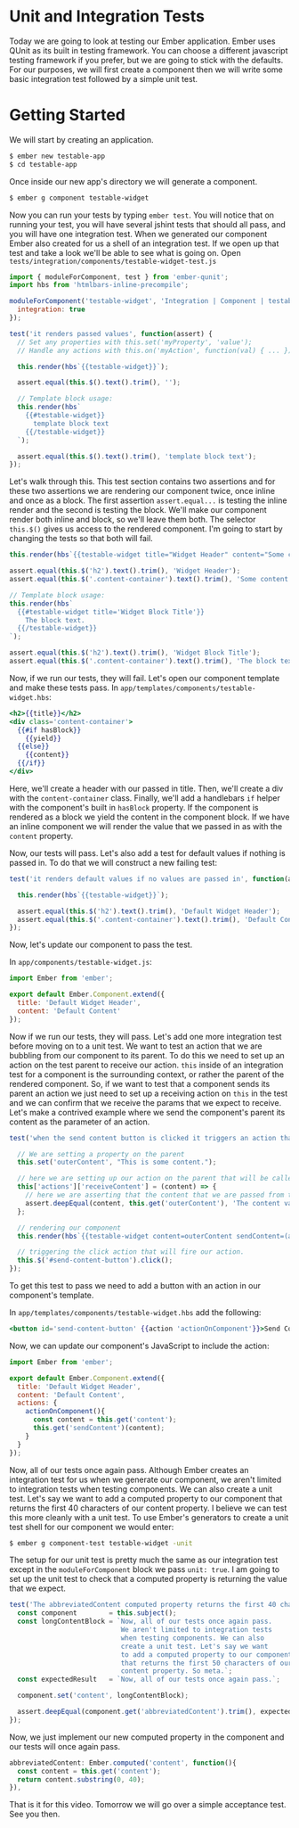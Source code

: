 # Unit and Integration Tests

Today we are going to look at testing our Ember application. Ember uses QUnit as its built in testing framework. You can choose a different javascript testing framework if you prefer, but we are going to stick with the defaults. For our purposes, we will first create a component then we will write some basic integration test followed by a simple unit test.

# Getting Started

We will start by creating an application.

```sh
$ ember new testable-app
$ cd testable-app
```

Once inside our new app's directory we will generate a component.

```sh
$ ember g component testable-widget
```
Now you can run your tests by typing `ember test`. You will notice that on running your test, you will have several jshint tests that should all pass, and you will have one integration test. When we generated our component Ember also created for us a shell of an integration test. If we open up that test and take a look we'll be able to see what is going on. Open `tests/integration/components/testable-widget-test.js`

```js
import { moduleForComponent, test } from 'ember-qunit';
import hbs from 'htmlbars-inline-precompile';

moduleForComponent('testable-widget', 'Integration | Component | testable widget', {
  integration: true
});

test('it renders passed values', function(assert) {
  // Set any properties with this.set('myProperty', 'value');
  // Handle any actions with this.on('myAction', function(val) { ... });

  this.render(hbs`{{testable-widget}}`);

  assert.equal(this.$().text().trim(), '');

  // Template block usage:
  this.render(hbs`
    {{#testable-widget}}
      template block text
    {{/testable-widget}}
  `);

  assert.equal(this.$().text().trim(), 'template block text');
});
```

Let's walk through this. This test section contains two assertions and for these two assertions we are rendering our component twice, once inline and once as a block. The first assertion `assert.equal...` is testing the inline render and the second is testing the block. We'll make our component render both inline and block, so we'll leave them both. The selector `this.$()` gives us access to the rendered component. I'm going to start by changing the tests so that both will fail.

```js
this.render(hbs`{{testable-widget title="Widget Header" content="Some content"}}`);

assert.equal(this.$('h2').text().trim(), 'Widget Header');
assert.equal(this.$('.content-container').text().trim(), 'Some content');

// Template block usage:
this.render(hbs`
  {{#testable-widget title='Widget Block Title'}}
    The block text.
  {{/testable-widget}}
`);

assert.equal(this.$('h2').text().trim(), 'Widget Block Title');
assert.equal(this.$('.content-container').text().trim(), 'The block text.');
```

Now, if we run our tests, they will fail. Let's open our component template and make these tests pass. In `app/templates/components/testable-widget.hbs`:

```hbs
<h2>{{title}}</h2>
<div class='content-container'>
  {{#if hasBlock}}
    {{yield}}
  {{else}}
    {{content}}
  {{/if}}
</div>
```

Here, we'll create a header with our passed in title. Then, we'll create a div with the `content-container` class. Finally, we'll add a handlebars `if` helper with the component's built in `hasBlock` property. If the component is rendered as a block we yield the content in the component block. If we have an inline component we will render the value that we passed in as with the `content` property.

Now, our tests will pass. Let's also add a test for default values if nothing is passed in. To do that we will construct a new failing test:

```js
test('it renders default values if no values are passed in', function(assert) {

  this.render(hbs`{{testable-widget}}`);

  assert.equal(this.$('h2').text().trim(), 'Default Widget Header');
  assert.equal(this.$('.content-container').text().trim(), 'Default Content');
});
```

Now, let's update our component to pass the test.

In `app/components/testable-widget.js`:
```js
import Ember from 'ember';

export default Ember.Component.extend({
  title: 'Default Widget Header',
  content: 'Default Content'
});
```

Now if we run our tests, they will pass. Let's add one more integration test before moving on to a unit test. We want to test an action that we are bubbling from our component to its parent. To do this we need to set up an action on the test parent to receive our action. `this` inside of an integration test for a component is the surrounding context, or rather the parent of the rendered component. So, if we want to test that a component sends its parent an action we just need to set up a receiving action on `this` in the test and we can confirm that we receive the params that we expect to receive. Let's make a contrived example where we send the component's parent its content as the parameter of an action.

```js
test('when the send content button is clicked it triggers an action that sends the content to the parent', function(assert) {

  // We are setting a property on the parent
  this.set('outerContent', "This is some content.");

  // here we are setting up our action on the parent that will be called in our component
  this['actions']['receiveContent'] = (content) => {
    // here we are asserting that the content that we are passed from the action matches the content
    assert.deepEqual(content, this.get('outerContent'), 'The content value is property passed up to the parent');
  };

  // rendering our component
  this.render(hbs`{{testable-widget content=outerContent sendContent=(action 'receiveContent')}}`);

  // triggering the click action that will fire our action.
  this.$('#send-content-button').click();
});
```

To get this test to pass we need to add a button with an action in our component's template.

In `app/templates/components/testable-widget.hbs` add the following:
```hbs
<button id='send-content-button' {{action 'actionOnComponent'}}>Send Content</button>
```

Now, we can update our component's JavaScript to include the action:

```js
import Ember from 'ember';

export default Ember.Component.extend({
  title: 'Default Widget Header',
  content: 'Default Content',
  actions: {
    actionOnComponent(){
      const content = this.get('content');
      this.get('sendContent')(content);
    }
  }
});
```

Now, all of our tests once again pass. Although Ember creates an integration test for us when we generate our component, we aren't limited to integration tests when testing components. We can also create a unit test. Let's say we want to add a computed property to our component that returns the first 40 characters of our content property. I believe we can test this more cleanly with a unit test. To use Ember's generators to create a unit test shell for our component we would enter:

```sh
$ ember g component-test testable-widget -unit
```

The setup for our unit test is pretty much the same as our integration test except in the `moduleForComponent` block we pass `unit: true`. I am going to set up the unit test to check that a computed property is returning the value that we expect.

```JavaScript
test('The abbreviatedContent computed property returns the first 40 characters in the content string.', function(assert) {
  const component        = this.subject();
  const longContentBlock = `Now, all of our tests once again pass.
                            We aren't limited to integration tests
                            when testing components. We can also
                            create a unit test. Let's say we want
                            to add a computed property to our component
                            that returns the first 50 characters of our
                            content property. So meta.`;
  const expectedResult   = `Now, all of our tests once again pass.`;

  component.set('content', longContentBlock);

  assert.deepEqual(component.get('abbreviatedContent').trim(), expectedResult, 'The content is trimmed properly');
});
```

Now, we just implement our new computed property in the component and our tests will once again pass.

```JavaScript
abbreviatedContent: Ember.computed('content', function(){
  const content = this.get('content');
  return content.substring(0, 40);
}),
```

That is it for this video. Tomorrow we will go over a simple acceptance test. See you then.
